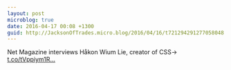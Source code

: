 ```yaml
---
layout: post
microblog: true
date: 2016-04-17 00:08 +1300
guid: http://JacksonOfTrades.micro.blog/2016/04/16/t721294291277058048.html
---
```

Net Magazine interviews Håkon Wium Lie, creator of CSS→ [t.co/tVppiym1R...](https://t.co/tVppiym1Rn)
